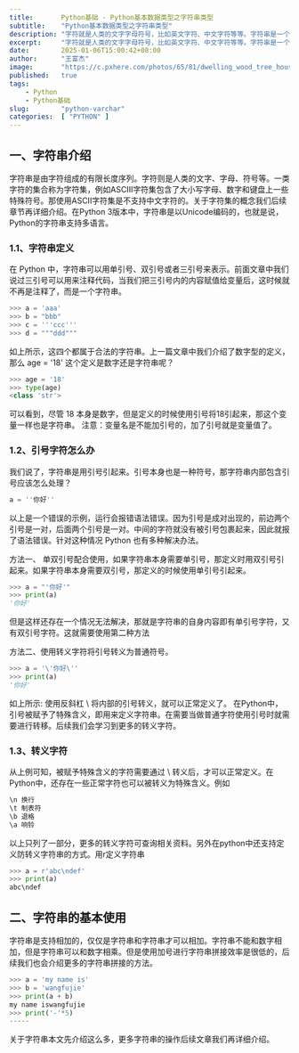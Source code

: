 ```yaml
---
title:       Python基础 - Python基本数据类型之字符串类型
subtitle:    "Python基本数据类型之字符串类型"
description: "字符就是人类的文字字母符号，比如英文字符、中文字符等等。字符串是一个由字母、数字、标点或其他符号组成的有限长度的序列，也就是字符串是由字符组成的有限长度序列。字符串常常被用来表示文本信息，比如一句话、一个名字或者一个网址等，字符还包含特殊的转义字符，即字符被赋予的其他含义"
excerpt:     "字符就是人类的文字字母符号，比如英文字符、中文字符等等。字符串是一个由字母、数字、标点或其他符号组成的有限长度的序列，也就是字符串是由字符组成的有限长度序列。字符串常常被用来表示文本信息，比如一句话、一个名字或者一个网址等，字符还包含特殊的转义字符，即字符被赋予的其他含义"
date:        2025-01-06T15:00:42+08:00
author:      "王富杰"
image:       "https://c.pxhere.com/photos/65/81/dwelling_wood_tree_house_forest-26474.jpg!d"
published:   true
tags:
    - Python
    - Python基础
slug:        "python-varchar"
categories:  [ "PYTHON" ]
---
```


## 一、字符串介绍
字符串是由字符组成的有限长度序列。字符则是人类的文字、字母、符号等。一类字符的集合称为字符集，例如ASCIII字符集包含了大小写字母、数字和键盘上一些特殊符号。那使用ASCII字符集是不支持中文字符的。关于字符集的概念我们后续章节再详细介绍。在Python 3版本中，字符串是以Unicode编码的，也就是说，Python的字符串支持多语言。

### 1.1、字符串定义
在 Python 中，字符串可以用单引号、双引号或者三引号来表示。前面文章中我们说过三引号可以用来注释代码，当我们把三引号内的内容赋值给变量后，这时候就不再是注释了，而是一个字符串。
```python
>>> a = 'aaa'
>>> b = "bbb"
>>> c = '''ccc'''
>>> d = """ddd"""
```
如上所示，这四个都属于合法的字符串。上一篇文章中我们介绍了数字型的定义，那么 age = '18' 这个定义是数字还是字符串呢？
```python
>>> age = '18' 
>>> type(age)
<class 'str'>
```
可以看到，尽管 18 本身是数字，但是定义的时候使用引号将18引起来，那这个变量一样也是字符串。
注意：变量名是不能加引号的，加了引号就是变量值了。

### 1.2、引号字符怎么办
我们说了，字符串是用引号引起来。引号本身也是一种符号，那字符串内部包含引号应该怎么处理？
```python
a = ''你好''
```
以上是一个错误的示例，运行会报错语法错误。因为引号是成对出现的，前边两个引号是一对，后面两个引号是一对。中间的字符就没有被引号包裹起来，因此就报了语法错误。针对这种情况 Python 也有多种解决办法。

方法一、 单双引号配合使用，如果字符串本身需要单引号，那定义时用双引号引起来。如果字符串本身需要双引号，那定义的时候使用单引号引起来。
```python
>>> a = "'你好'"
>>> print(a)
'你好'
```
但是这样还存在一个情况无法解决，那就是字符串的自身内容即有单引号字符，又有双引号字符。这就需要使用第二种方法

方法二、使用转义字符将引号转义为普通符号。
```python
>>> a = '\'你好\''
>>> print(a)
'你好'
```
如上所示: 使用反斜杠 \ 将内部的引号转义，就可以正常定义了。 在Python中，引号被赋予了特殊含义，即用来定义字符串。在需要当做普通字符使用引号时就需要进行转移。后续我们会学习到更多的转义字符。

### 1.3、转义字符
从上例可知，被赋予特殊含义的字符需要通过 \ 转义后，才可以正常定义。在Python中，还存在一些正常字符也可以被转义为特殊含义。例如
```python
\n 换行
\t 制表符
\b 退格
\a 响铃
```
以上只列了一部分，更多的转义字符可查询相关资料。另外在python中还支持定义防转义字符串的方式。用r定义字符串
```python
>>> a = r'abc\ndef'
>>> print(a)
abc\ndef
```

## 二、字符串的基本使用
字符串是支持相加的，仅仅是字符串和字符串才可以相加。字符串不能和数字相加，但是字符串可以和数字相乘。但是使用加号进行字符串拼接效率是很低的，后续我们也会介绍更多的字符串拼接的方法。
```python
>>> a = 'my name is'
>>> b = 'wangfujie'
>>> print(a + b)
my name iswangfujie
>>> print('-'*5)
-----
```
关于字符串本文先介绍这么多，更多字符串的操作后续文章我们再详细介绍。

